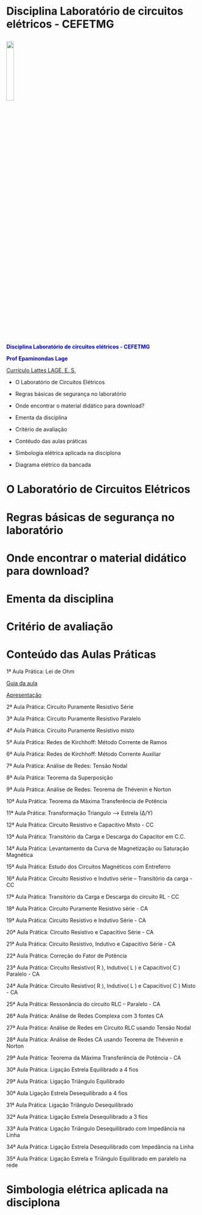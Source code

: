 
# Disciplina Laboratório de circuitos elétricos - CEFETMG</p>
<td style="width: 20%;"><img src="/img/Logo_CEFET-MG.png" width="20%" /></td>


<p><strong><span style="color: #0000ff;">Disciplina Laboratório de circuitos elétricos - CEFETMG</span></strong></p>
<p><strong><span style="color: #0000ff;">Prof Epaminondas Lage</span></strong></p>
<a href="http://lattes.cnpq.br/7787341723868111"> Currículo Lattes LAGE, E. S.</a> 

* O Laboratório de Circuitos Elétricos</p>
* Regras básicas de segurança no laboratório </p>
* Onde encontrar o material didático para download?</p>
* Ementa da disciplina</p>
* Critério de avaliação</p>
* Contéudo das aulas práticas
* Simbologia elétrica aplicada na disciplona</p>

* Diagrama elétrico da bancada </p>

# O Laboratório de Circuitos Elétricos

# Regras básicas de segurança no laboratório

# Onde encontrar o material didático para download?

# Ementa da disciplina

# Critério de avaliação

# Conteúdo das Aulas Práticas

1ª  Aula Prática: Lei de Ohm	</p>
[Guia da aula](https://docs.google.com/document/d/1VDUIZ9hFikUx1xCilI1BLzU9msECJwP-/edit?usp=sharing&ouid=101750793150395365396&rtpof=true&sd=true)</p>
[Apresentação](https://docs.google.com/presentation/d/18U4Mq3cdTUUyXg-k43rp86o79WjD7tr7/edit?usp=sharing&ouid=101750793150395365396&rtpof=true&sd=true)</p>
2ª  Aula Prática: Circuito Puramente Resistivo Série</p>

3ª  Aula Prática: Circuito Puramente Resistivo Paralelo</p>

4ª  Aula Prática: Circuito Puramente Resistivo misto	</p>

5ª  Aula Prática: Redes de Kirchhoff: Método Corrente de Ramos	</p>

6ª  Aula Prática: Redes de Kirchhoff: Método Corrente Auxiliar</p>	

7ª  Aula Prática: Análise de Redes: Tensão Nodal	</p>

8ª  Aula Prática: Teorema da Superposição	</p>

9ª  Aula Prática: Análise de Redes: Teorema de Thévenin e Norton	</p>

10ª Aula Prática: Teorema da Máxima Transferência de Potência	</p>

11ª Aula Prática: Transformação Triangulo --> Estrela (∆/Y)	</p>

12ª Aula Prática: Circuito Resistivo e Capacitivo Misto - CC	</p>

13ª Aula Prática: Transitório da Carga e Descarga do Capacitor  em C.C.	</p>

14ª Aula Prática: Levantamento da Curva de Magnetização ou Saturação Magnética	</p>

15ª Aula Prática: Estudo dos Circuitos Magnéticos com Entreferro	</p>

16ª Aula Prática: Circuito Resistivo e Indutivo série – Transitório da carga - CC	</p>

17ª Aula Prática: Transitório da Carga e Descarga do circuito RL - CC	</p>

18ª Aula Prática: Circuito Puramente Resistivo série - CA	</p>

19ª Aula Prática: Circuito Resistivo e Indutivo Série - CA	</p>

20ª Aula Prática: Circuito Resistivo e Capacitivo Série - CA	</p>

21ª Aula Prática: Circuito Resistivo, Indutivo e Capacitivo Série - CA	</p>

22ª Aula Prática: Correção do Fator de Potência	</p>

23ª Aula Prática: Circuito Resistivo( R ), Indutivo( L ) e Capacitivo( C )  Paralelo - CA</p>

24ª Aula Prática: Circuito Resistivo( R ), Indutivo( L ) e Capacitivo( C )  Misto - CA</p>

25ª Aula Prática: Ressonância do circuito RLC – Paralelo - CA</p>

26ª Aula Prática: Análise de Redes Complexa com 3 fontes CA	</p>

27ª Aula Prática: Análise de Redes em Circuito RLC usando Tensão Nodal	</p>

28ª Aula Prática: Análise de Redes CA usando Teorema de Thévenin e Norton	</p>

29ª Aula Prática: Teorema da Máxima Transferência de Potência - CA	</p>

30ª Aula Prática: Ligação Estrela Equilibrado a 4 fios	</p>

29ª Aula Prática: Ligação Triângulo Equilibrado	</p>

30ª Aula Ligação Estrela Desequilibrado a 4 fios	</p>

31ª Aula Prática: Ligação Triângulo Desequilibrado	</p>

32ª Aula Prática: Ligação Estrela Desequilibrado a 3 fios	</p>

33ª Aula Prática: Ligação Triângulo Desequilibrado com Impedância na Linha	</p>

34ª Aula Prática: Ligação Estrela Desequilibrado com Impedância na Linha	</p>

35ª Aula Prática: Ligação Estrela e Triângulo Equilibrado em paralelo na rede</p> 


# Simbologia elétrica aplicada na disciplona
